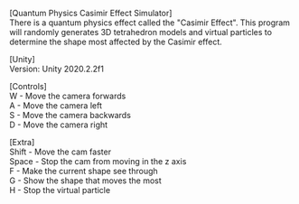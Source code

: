 [Quantum Physics Casimir Effect Simulator]
<br/>
There is a quantum physics effect called the "Casimir Effect". 
This program will randomly generates 3D tetrahedron models and virtual particles to determine the shape most affected by the Casimir effect.
<br/>

[Unity]
<br/>
Version: Unity 2020.2.2f1
<br/>

[Controls]
<br/>
W - Move the camera forwards
<br/>
A - Move the camera left
<br/>
S - Move the camera backwards
<br/>
D - Move the camera right
<br/>

[Extra]
<br/>
Shift	- Move the cam faster
<br/>
Space	- Stop the cam from moving in the z axis
<br/>
F		- Make the current shape see through
<br/>
G		- Show the shape that moves the most
<br/>
H		- Stop the virtual particle
<br/>
